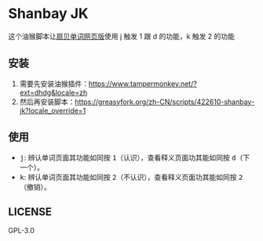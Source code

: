 # Shanbay JK
这个油猴脚本让[扇贝单词网页版](https://web.shanbay.com/wordsweb/)使用 j 触发 1 跟 d 的功能，k 触发 2 的功能

## 安装
1. 需要先安装油猴插件：https://www.tampermonkey.net/?ext=dhdg&locale=zh
2. 然后再安装脚本：https://greasyfork.org/zh-CN/scripts/422610-shanbay-jk?locale_override=1

## 使用
- <kbd>j</kbd>: 辨认单词页面其功能如同按 <kbd>1</kbd>（认识），查看释义页面功其能如同按 <kbd>d</kbd>（下一个）。  
- <kbd>k</kbd>: 辨认单词页面其功能如同按 <kbd>2</kbd>（不认识），查看释义页面功其能如同按 <kbd>2</kbd>（撤销）。 

## LICENSE
GPL-3.0

